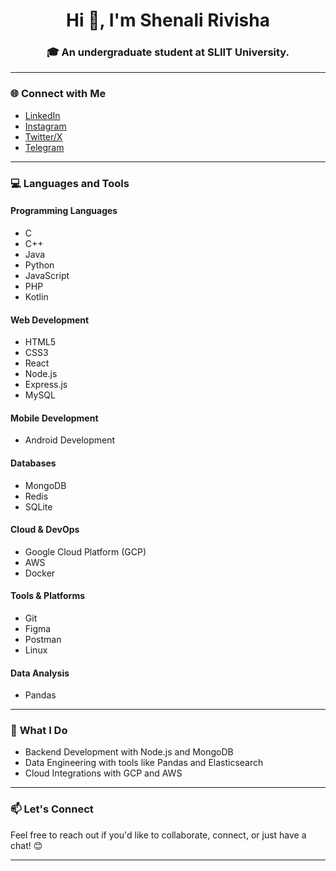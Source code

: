 <h1 align="center">Hi 👋, I'm Shenali Rivisha</h1>

<h3 align="center"> 
🎓 An undergraduate student at SLIIT University.    
</h3>

---

### 🌐 **Connect with Me**
- [LinkedIn](https://linkedin.com/in/shenali-kumarathunga)  
- [Instagram](https://www.instagram.com/shena.liii__/profilecard/?igsh=czlpbHNnNmI3MDRl)  
- [Twitter/X](https://x.com/shenalikumarat2?s=21&t=Hrz4APV_msh_7uiHAswziQ)  
- [Telegram](https://t.me/shenaliR)

---

### 💻 **Languages and Tools**

#### **Programming Languages**  
- C  
- C++  
- Java  
- Python  
- JavaScript  
- PHP  
- Kotlin  

#### **Web Development**  
- HTML5  
- CSS3  
- React  
- Node.js  
- Express.js  
- MySQL  

#### **Mobile Development**  
- Android Development  

#### **Databases**  
- MongoDB  
- Redis  
- SQLite  

#### **Cloud & DevOps**  
- Google Cloud Platform (GCP)  
- AWS  
- Docker  

#### **Tools & Platforms**  
- Git  
- Figma  
- Postman  
- Linux  

#### **Data Analysis**  
- Pandas  

---

### 🚀 **What I Do**
- Backend Development with Node.js and MongoDB  
- Data Engineering with tools like Pandas and Elasticsearch  
- Cloud Integrations with GCP and AWS 
---

### 📫 **Let's Connect**
Feel free to reach out if you'd like to collaborate, connect, or just have a chat! 😊  

---
